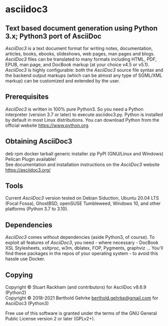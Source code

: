 # asciidoc3
## Text based document generation using Python 3.x; Python3 port of AsciiDoc

*AsciiDoc3* is a text document format for writing notes, documentation, articles, books,
ebooks, slideshows, web pages, man pages and blogs. *AsciiDoc3* files can be translated
to many formats including HTML, PDF, EPUB, man page, and DocBook markup (at your choice v4.5 or v5.1).
*AsciiDoc3* is highly configurable: both the *AsciiDoc3* source file syntax and the backend
output markups (which can be almost any type of SGML/XML markup) can be customized and extended by the user.

## Prerequisites
*AsciiDoc3* is written in 100% pure Python3. So you need a Python interpreter (version 3.7 or later)
to execute asciidoc3.py. Python is installed by default in most Linux distributions. You can download
Python from the official website https://www.python.org.

## Obtaining AsciiDoc3
deb rpm docker tarball generic installer zip PyPI (GNU/Linux and Windows) Pelican Plugin available!  
See documentation and installation instructions on the *AsciiDoc3* website https://asciidoc3.org/

## Tools
Current *AsciiDoc3* version tested on Debian Siduction, Ubuntu 20.04 LTS (Focal Fossa), GhostBSD,
openSUSE Tumbleweed, Windows 10, and other platforms (Python 3.7 to 3.10).

## Dependencies
*AsciiDoc3* comes without dependencies (aside Python3, of course). To exploit all features of *AsciiDoc3*,
you need - where necessary - DocBook XSL Stylesheets, xsltproc, w3m, dblatex, FOP, Pygments, graphviz ...
You'll find these packages in the repos of your operating system - to avoid this hassle use Docker.

## Copying
Copyright © Stuart Rackham (and contributors) for AsciiDoc v8.6.9 (Python2)  
Copyright © 2018-2021 Berthold Gehrke <berthold.gehrke@gmail.com> for AsciiDoc3 (Python3)

Free use of this software is granted under the terms of the
GNU General Public License version 2 or later (GPLv2+).
